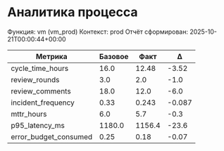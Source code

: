 # Аналитика процесса

Функция: vm (vm_prod)
Контекст: prod
Отчёт сформирован: 2025-10-21T00:00:44+00:00

| Метрика | Базовое | Факт | Δ |
|---------|---------|------|---|
| cycle_time_hours | 16.0 | 12.48 | -3.52 |
| review_rounds | 3.0 | 2.0 | -1.0 |
| review_comments | 18.0 | 12.0 | -6.0 |
| incident_frequency | 0.33 | 0.243 | -0.087 |
| mttr_hours | 6.0 | 5.7 | -0.3 |
| p95_latency_ms | 1180.0 | 1156.4 | -23.6 |
| error_budget_consumed | 0.25 | 0.18 | -0.07 |
